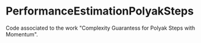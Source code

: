 # PerformanceEstimationPolyakSteps
Code associated to the work "Complexity Guarantess for Polyak Steps with Momentum".
